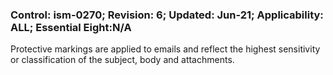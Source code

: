### Control: ism-0270; Revision: 6; Updated: Jun-21; Applicability: ALL; Essential Eight:N/A
<p>Protective markings are applied to emails and reflect the highest sensitivity or classification of the subject, body and attachments.</p>
